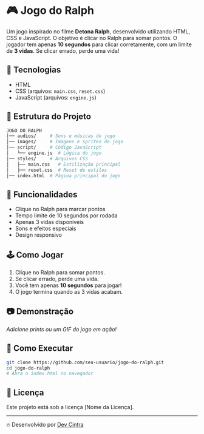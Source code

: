 # 🎮 Jogo do Ralph  

Um jogo inspirado no filme **Detona Ralph**, desenvolvido utilizando HTML, CSS e JavaScript. O objetivo é clicar no Ralph para somar pontos. O jogador tem apenas **10 segundos** para clicar corretamente, com um limite de **3 vidas**. Se clicar errado, perde uma vida!  

## 🚀 Tecnologias  

- HTML  
- CSS (arquivos: `main.css`, `reset.css`)  
- JavaScript (arquivos: `engine.js`)  

## 📂 Estrutura do Projeto  

```bash
JOGO DO RALPH
│── audios/     # Sons e músicas do jogo
│── images/     # Imagens e sprites do jogo
│── script/     # Código JavaScript
│   └── engine.js  # Lógica do jogo
│── styles/     # Arquivos CSS
│   ├── main.css   # Estilização principal
│   ├── reset.css  # Reset de estilos
│── index.html  # Página principal do jogo
```

## 📌 Funcionalidades  

- Clique no Ralph para marcar pontos  
- Tempo limite de 10 segundos por rodada  
- Apenas 3 vidas disponíveis  
- Sons e efeitos especiais  
- Design responsivo  

## 🕹 Como Jogar  

1. Clique no Ralph para somar pontos.  
2. Se clicar errado, perde uma vida.  
3. Você tem apenas **10 segundos** para jogar!  
4. O jogo termina quando as 3 vidas acabam.  

## 📷 Demonstração  

*Adicione prints ou um GIF do jogo em ação!*  

## 📂 Como Executar  

```bash
git clone https://github.com/seu-usuario/jogo-do-ralph.git
cd jogo-do-ralph
# Abra o index.html no navegador
```

## 📜 Licença  

Este projeto está sob a licença [Nome da Licença].  

---

🔥 Desenvolvido por [Dev Cintra](https://github.com/devcintra)  
